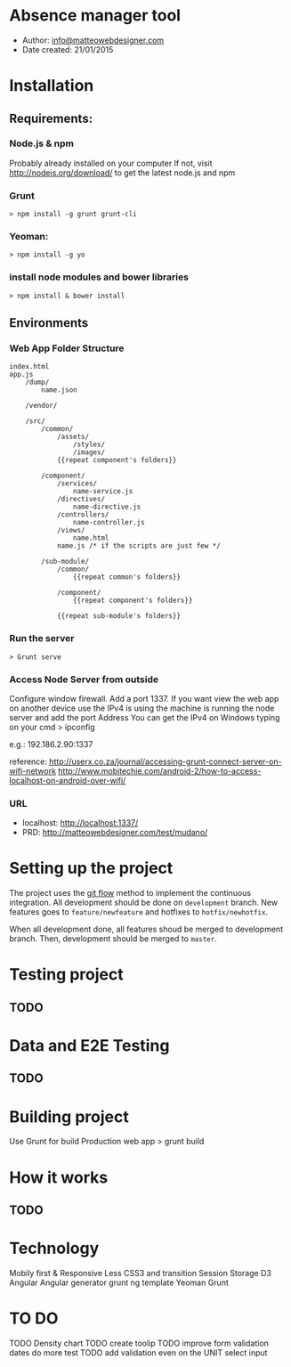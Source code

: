 # Absence manager tool

- Author: <info@matteowebdesigner.com>
- Date created: 21/01/2015


# Installation

## Requirements:

### Node.js & npm
Probably already installed on your computer
If not, visit <http://nodejs.org/download/> to get the latest node.js and npm


### Grunt

	> npm install -g grunt grunt-cli

### Yeoman:

	> npm install -g yo

### install node modules and bower libraries
	
	> npm install & bower install


## Environments

### Web App Folder Structure
	index.html
	app.js
		/dump/
			name.json
		
		/vendor/

		/src/
			/common/
				/assets/
					/styles/
					/images/
				{{repeat component's folders}}
			
			/component/
				/services/
					name-service.js
				/directives/
					name-directive.js
				/controllers/
					name-controller.js
				/views/
					name.html
				name.js /* if the scripts are just few */

			/sub-module/
				/common/
					{{repeat common's folders}}

				/component/
					{{repeat component's folders}}

				{{repeat sub-module's folders}}

### Run the server
	> Grunt serve

### Access Node Server from outside
Configure window firewall. Add a port 1337. 
If you want view the web app on another device use the IPv4 is using the machine is running the node server and add the port Address 
You can get the IPv4 on Windows typing on your cmd
	> ipconfig

e.g.: 192.186.2.90:1337

reference:
<http://userx.co.za/journal/accessing-grunt-connect-server-on-wifi-network>
<http://www.mobitechie.com/android-2/how-to-access-localhost-on-android-over-wifi/>

### URL
- localhost: <http://localhost:1337/>
- PRD: <http://matteowebdesigner.com/test/mudano/>
# Setting up the project
The project uses the [git flow](http://nvie.com/posts/a-successful-git-branching-model/) method to implement the continuous integration.
All development should be done on `development` branch. New features goes to `feature/newfeature` and hotfixes to `hotfix/newhotfix`.

When all development done, all features shoud be merged to development branch. Then, development should be merged to `master`.


# Testing project
## TODO


# Data and E2E Testing
## TODO


# Building project
Use Grunt for build Production web app
	> grunt build


# How it works
## TODO


# Technology
Mobily first & Responsive
Less
CSS3 and transition
Session Storage
D3
Angular
Angular generator
grunt ng template
Yeoman
Grunt


# TO DO
TODO Density chart
TODO create toolip
TODO improve form validation dates do more test
TODO add validation even on the UNIT select input